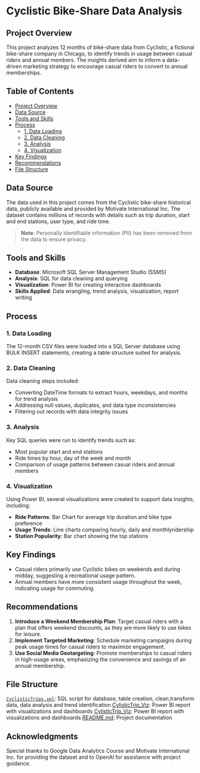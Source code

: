 # Cyclistic Bike-Share Data Analysis
## Project Overview
This project analyzes 12 months of bike-share data from Cyclistic, a fictional bike-share company in Chicago, to identify trends in usage between casual riders and annual members. The insights derived aim to inform a data-driven marketing strategy to encourage casual riders to convert to annual memberships.

## Table of Contents
- [Project Overview](#project-overview)
- [Data Source](#data-source)
- [Tools and Skills](#tools-and-skills)
- [Process](#process)
  - [1. Data Loading](#1-data-loading)
  - [2. Data Cleaning](#2-data-cleaning)
  - [3. Analysis](#3-analysis)
  - [4. Visualization](#4-visualization)
- [Key Findings](#key-findings)
- [Recommendations](#recommendations)
- [File Structure](#file-structure)

## Data Source
The data used in this project comes from the Cyclistic bike-share historical data, publicly available and provided by Motivate International Inc. The dataset contains millions of records with details such as trip duration, start and end stations, user type, and ride time.

>**Note**: Personally identifiable information (PII) has been removed from the data to ensure privacy.

## Tools and Skills
- **Database**: Microsoft SQL Server Management Studio (SSMS)
- **Analysis**: SQL for data cleaning and querying
- **Visualization**: Power BI for creating interactive dashboards
- **Skills Applied**: Data wrangling, trend analysis, visualization, report writing

## Process 

### 1. Data Loading
The 12-month CSV files were loaded into a SQL Server database using BULK INSERT statements, creating a table structure suited for analysis.

### 2. Data Cleaning
Data cleaning steps included:
- Converting DateTime formats to extract hours, weekdays, and months for trend analysis
- Addressing null values, duplicates, and data type inconsistencies
- Filtering out records with data integrity issues

### 3. Analysis
Key SQL queries were run to identify trends such as:
- Most popular start and end stations
- Ride times by hour, day of the week and month
- Comparison of usage patterns between casual riders and annual members

### 4. Visualization
Using Power BI, several visualizations were created to support data insights, including:
- **Ride Patterns**: Bar Chart for average trip duration and bike type preference
- **Usage Trends**: Line charts comparing hourly, daily and monthlyridership
- **Station Popularity**: Bar chart showing the top stations

## Key Findings
- Casual riders primarily use Cyclistic bikes on weekends and during midday, suggesting a recreational usage pattern.
- Annual members have more consistent usage throughout the week, indicating usage for commuting.

## Recommendations
1. **Introduce a Weekend Membership Plan**: Target casual riders with a plan that offers weekend discounts, as they are more likely to use bikes for leisure.
2. **Implement Targeted Marketing**: Schedule marketing campaigns during peak usage times for casual riders to maximize engagement.
3. **Use Social Media Geotargeting**: Promote memberships to casual riders in high-usage areas, emphasizing the convenience and savings of an annual membership.

## File Structure
[`CyclisticTrips.sql`](CyclisticTrips.sql): SQL script for database, table creation, clean,transform data, data analysis and trend identification
[CylisticTrip_Viz](CyclisticTrip_Viz.pbix): Power BI report with visualizations and dashboards
[CylisticTrip_Viz](CyclisticTrip_Viz.pdf): Power BI report with visualizations and dashboards
[README.md](README.md): Project documentation

## Acknowledgments
Special thanks to Google Data Analytics Course and Motivate International Inc. for providing the dataset and to OpenAI for assistance with project guidance.
